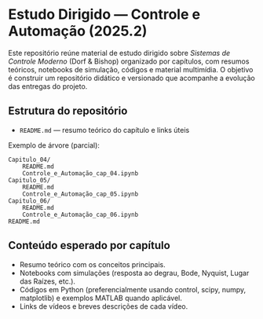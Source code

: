 # Estudo Dirigido — Controle e Automação (2025.2)

Este repositório reúne material de estudo dirigido sobre *Sistemas de Controle Moderno* (Dorf & Bishop) organizado por capítulos, com resumos teóricos, notebooks de simulação, códigos e material multimídia. O objetivo é construir um repositório didático e versionado que acompanhe a evolução das entregas do projeto.

## Estrutura do repositório

- `README.md` — resumo teórico do capítulo e links úteis

Exemplo de árvore (parcial):

```
Capitulo_04/
	README.md
	Controle_e_Automação_cap_04.ipynb
Capitulo_05/
	README.md
    Controle_e_Automação_cap_05.ipynb
Capitulo_06/
	README.md
	Controle_e_Automação_cap_06.ipynb
README.md 
```

## Conteúdo esperado por capítulo

- Resumo teórico com os conceitos principais.
- Notebooks com simulações (resposta ao degrau, Bode, Nyquist, Lugar das Raízes, etc.).
- Códigos em Python (preferencialmente usando control, scipy, numpy, matplotlib) e exemplos MATLAB quando aplicável.
- Links de vídeos e breves descrições de cada vídeo.
